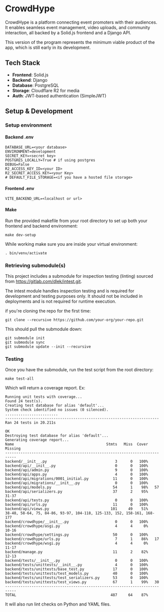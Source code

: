 # CrowdHype

CrowdHype is a platform connecting event promoters with their audiences. It enables seamless event management, video uploads, and community interaction, all backed by a Solid.js frontend and a Django API.

This version of the program represents the minimum viable product of the app, which is still early in its development.

## Tech Stack

- **Frontend**: Solid.js
- **Backend**: Django
- **Database**: PostgreSQL
- **Storage**: Cloudflare R2 for media
- **Auth**: JWT-based authentication (SimpleJWT)

## Setup & Development

### Setup environment

#### Backend .env

```
DATABASE_URL=<your database>
ENVIRONMENT=development
SECRET_KEY=<secret key>
POSTGRES_LOCALLY=True # if using postgres
DEBUG=False
R2_ACCESS_KEY_ID=<your ID>
R2_SECRET_ACCESS_KEY=<your Key>
# DEFAULT_FILE_STORAGE=<if you have a hosted file storage>
```

#### Frontend .env

```
VITE_BACKEND_URL=<localhost or url>
```

#### Make

Run the provided makefile from your root directory to set up both your frontend and backend environment:

```
make dev-setup
```

While working make sure you are inside your virtual environment:

```
. bin/venv/activate
```

### Retrieving submodule(s)

This project includes a submodule for inspection testing (linting) sourced from https://gitlab.com/dlek/intest.git.

The intest module handles inspection testing and is required for development and testing purposes only. It should not be included in deployments and is not required for runtime execution.

if you're cloning the repo for the first time:

```
git clone --recursive https://github.com/your-org/your-repo.git
```

This should pull the submodule down:

```
git submodule init
git submodule sync
git submodule update --init --recursive
```

### Testing

Once you have the submodule, run the test script from the root directory:

```
make test-all
```

Which will return a coverage report. Ex:

```
Running unit tests with coverage...
Found 24 test(s).
Creating test database for alias 'default'...
System check identified no issues (0 silenced).
........................
----------------------------------------------------------------------
Ran 24 tests in 20.211s

OK
Destroying test database for alias 'default'...
Generating coverage report...
Name                                          Stmts   Miss  Cover   Missing
---------------------------------------------------------------------------
backend/__init__.py                               3      0   100%
backend/api/__init__.py                           0      0   100%
backend/api/admin.py                              9      0   100%
backend/api/apps.py                               4      0   100%
backend/api/migrations/0001_initial.py           11      0   100%
backend/api/migrations/__init__.py                0      0   100%
backend/api/models.py                            54      1    98%   57
backend/api/serializers.py                       37      2    95%   31-37
backend/api/tests.py                              0      0   100%
backend/api/urls.py                              11      0   100%
backend/api/views.py                            101     49    51%   38-48, 58-64, 75, 84-86, 93-97, 104-118, 125-133, 152, 158-161, 168-177
backend/crowdhype/__init__.py                     0      0   100%
backend/crowdhype/asgi.py                         4      4     0%   10-16
backend/crowdhype/settings.py                    50      0   100%
backend/crowdhype/urls.py                         7      1    86%   17
backend/crowdhype/wsgi.py                         4      4     0%   11-17
backend/manage.py                                11      2    82%   12-13
backend/tests/__init__.py                         0      0   100%
backend/tests/unittests/__init__.py               4      0   100%
backend/tests/unittests/base_test.py             17      0   100%
backend/tests/unittests/test_models.py           40      0   100%
backend/tests/unittests/test_serializers.py      53      0   100%
backend/tests/unittests/test_views.py            67      1    99%   30
---------------------------------------------------------------------------
TOTAL                                           487     64    87%
```

It will also run lint checks on Python and YAML files.
